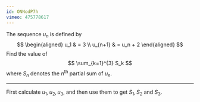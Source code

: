 ```yaml
---
id: ONNodP7h
vimeo: 475778617
---
```


The sequence $u_n$ is defined by
$$
\begin{aligned}
u_1 & = 3 \\
u_{n+1} & = u_n + 2
\end{aligned}
$$
Find the value of
$$
\sum_{k=1}^{3} S_k
$$
where $S_n$ denotes the $n^{\text{th}}$ partial sum of $u_n.$

---

First calculate $u_1, u_2, u_3,$ and then use them to get $S_1, S_2$ and $S_3.$
